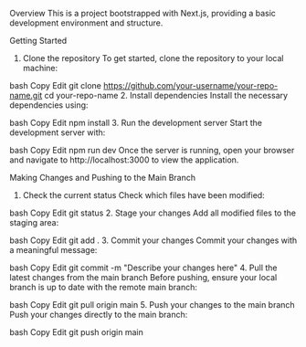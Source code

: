 Overview
This is a project bootstrapped with Next.js, providing a basic development environment and structure.

Getting Started
1. Clone the repository
To get started, clone the repository to your local machine:

bash
Copy
Edit
git clone https://github.com/your-username/your-repo-name.git
cd your-repo-name
2. Install dependencies
Install the necessary dependencies using:

bash
Copy
Edit
npm install
3. Run the development server
Start the development server with:

bash
Copy
Edit
npm run dev
Once the server is running, open your browser and navigate to http://localhost:3000 to view the application.

Making Changes and Pushing to the Main Branch
1. Check the current status
Check which files have been modified:

bash
Copy
Edit
git status
2. Stage your changes
Add all modified files to the staging area:

bash
Copy
Edit
git add .
3. Commit your changes
Commit your changes with a meaningful message:

bash
Copy
Edit
git commit -m "Describe your changes here"
4. Pull the latest changes from the main branch
Before pushing, ensure your local branch is up to date with the remote main branch:

bash
Copy
Edit
git pull origin main
5. Push your changes to the main branch
Push your changes directly to the main branch:

bash
Copy
Edit
git push origin main
